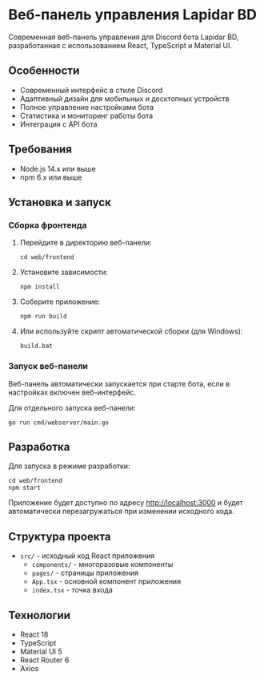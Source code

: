 # Веб-панель управления Lapidar BD

Современная веб-панель управления для Discord бота Lapidar BD, разработанная с использованием React, TypeScript и Material UI.

## Особенности

- Современный интерфейс в стиле Discord
- Адаптивный дизайн для мобильных и десктопных устройств
- Полное управление настройками бота
- Статистика и мониторинг работы бота
- Интеграция с API бота

## Требования

- Node.js 14.x или выше
- npm 6.x или выше

## Установка и запуск

### Сборка фронтенда

1. Перейдите в директорию веб-панели:
   ```
   cd web/frontend
   ```

2. Установите зависимости:
   ```
   npm install
   ```

3. Соберите приложение:
   ```
   npm run build
   ```

4. Или используйте скрипт автоматической сборки (для Windows):
   ```
   build.bat
   ```

### Запуск веб-панели

Веб-панель автоматически запускается при старте бота, если в настройках включен веб-интерфейс.

Для отдельного запуска веб-панели:

```
go run cmd/webserver/main.go
```

## Разработка

Для запуска в режиме разработки:

```
cd web/frontend
npm start
```

Приложение будет доступно по адресу [http://localhost:3000](http://localhost:3000) и будет автоматически перезагружаться при изменении исходного кода.

## Структура проекта

- `src/` - исходный код React приложения
  - `components/` - многоразовые компоненты
  - `pages/` - страницы приложения
  - `App.tsx` - основной компонент приложения
  - `index.tsx` - точка входа

## Технологии

- React 18
- TypeScript
- Material UI 5
- React Router 6
- Axios